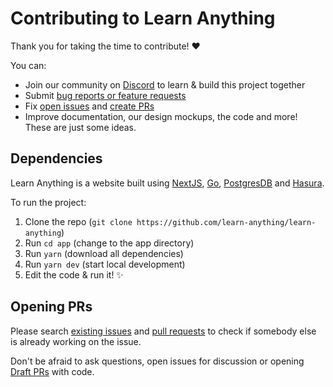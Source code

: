# Contributing to Learn Anything

Thank you for taking the time to contribute! ♥️

You can:

- Join our community on [Discord](https://discord.gg/KKYdWjt) to learn & build this project together
- Submit [bug reports or feature requests](../../issues/new/choose)
- Fix [open issues](../../issues) and [create PRs](https://help.github.com/en/github/collaborating-with-issues-and-pull-requests/creating-a-pull-request)
- Improve documentation, our design mockups, the code and more! These are just some ideas.

## Dependencies

Learn Anything is a website built using [NextJS](https://nextjs.org), [Go](https://golang.org), [PostgresDB](https://www.postgresql.org) and [Hasura](https://hasura.io).

To run the project:

1. Clone the repo (`git clone https://github.com/learn-anything/learn-anything`)
2. Run `cd app` (change to the app directory)
3. Run `yarn` (download all dependencies)
4. Run `yarn dev` (start local development)
5. Edit the code & run it! ✨

## Opening PRs

Please search [existing issues](../../issues/) and [pull requests](../../pulls/) to check if somebody else is already working on the issue.

Don't be afraid to ask questions, open issues for discussion or opening [Draft PRs](https://github.blog/2019-02-14-introducing-draft-pull-requests/) with code.
